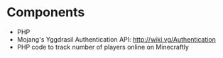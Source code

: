 # Components
- PHP
- Mojang's Yggdrasil Authentication API: http://wiki.vg/Authentication
- PHP code to track number of players online on Minecraftly 
